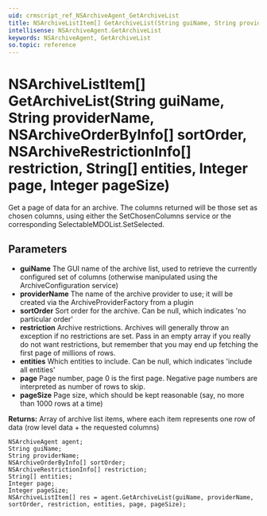 ```yaml
---
uid: crmscript_ref_NSArchiveAgent_GetArchiveList
title: NSArchiveListItem[] GetArchiveList(String guiName, String providerName, NSArchiveOrderByInfo[] sortOrder, NSArchiveRestrictionInfo[] restriction, String[] entities, Integer page, Integer pageSize)
intellisense: NSArchiveAgent.GetArchiveList
keywords: NSArchiveAgent, GetArchiveList
so.topic: reference
---
```


# NSArchiveListItem[] GetArchiveList(String guiName, String providerName, NSArchiveOrderByInfo[] sortOrder, NSArchiveRestrictionInfo[] restriction, String[] entities, Integer page, Integer pageSize)

Get a page of data for an archive. The columns returned will be those set as chosen columns, using either the SetChosenColumns service or the corresponding SelectableMDOList.SetSelected.

## Parameters

* **guiName** The GUI name of the archive list, used to retrieve the currently configured set of columns (otherwise manipulated using the ArchiveConfiguration service)
* **providerName** The name of the archive provider to use; it will be created via the ArchiveProviderFactory from a plugin
* **sortOrder** Sort order for the archive. Can be null, which indicates 'no particular order'
* **restriction** Archive restrictions. Archives will generally throw an exception if no restrictions are set. Pass in an empty array if you really do not want restrictions, but remember that you may end up fetching the first page of millions of rows.
* **entities** Which entities to include. Can be null, which indicates 'include all entities'
* **page** Page number, page 0 is the first page. Negative page numbers are interpreted as number of rows to skip.
* **pageSize** Page size, which should be kept reasonable (say, no more than 1000 rows at a time)

**Returns:** Array of archive list items, where each item represents one row of data (row level data + the requested columns)

```crmscript
NSArchiveAgent agent;
String guiName;
String providerName;
NSArchiveOrderByInfo[] sortOrder;
NSArchiveRestrictionInfo[] restriction;
String[] entities;
Integer page;
Integer pageSize;
NSArchiveListItem[] res = agent.GetArchiveList(guiName, providerName, sortOrder, restriction, entities, page, pageSize);
```

